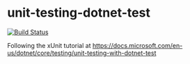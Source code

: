 # unit-testing-dotnet-test
[![Build Status](https://travis-ci.org/JasonAForral/unit-testing-dotnet-test.svg?branch=master)](https://travis-ci.org/JasonAForral/unit-testing-dotnet-test)

Following the xUnit tutorial at https://docs.microsoft.com/en-us/dotnet/core/testing/unit-testing-with-dotnet-test